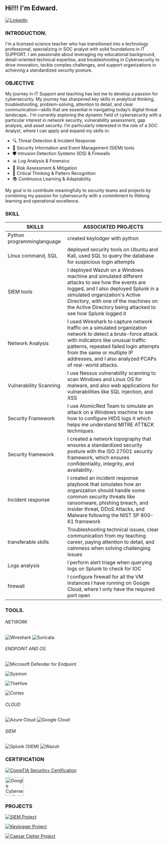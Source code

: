 ## Hi!!! I'm Edward.
[![LinkedIn](https://img.shields.io/badge/LinkedIn-0A66C2?style=for-the-badge&logo=linkedin&logoColor=white)](https://www.linkedin.com/in/mayowa-a-8b523b268)

### INTRODUCTION.
  I'm a licensed science teacher who has transitioned into a technology professional, specializing in SOC analyst with solid foundations in IT SUPPORT.  I am passionate about leveraging my educational background,  detail-oriented technical expertise, and troubleshooting in Cybersecurity to drive innovation, tackle complex challenges, and support organizations in achieving a standardized security posture.

###  OBJECTIVE
My journey in IT Support and teaching has led me to develop a passion for cybersecurity. My journey has sharpened key skills in analytical thinking, troubleshooting, problem-solving, attention to detail, and clear communication—skills that are essential in navigating today’s digital threat landscape.. I'm currently exploring the dynamic field of cybersecurity with a particular interest in network security, vulnerability assessment, gap analysis, and asset security. I’m particularly interested in the role of a SOC Analyst, where I can apply and expand my skills in:
- 🔍 Threat Detection & Incident Response
- 🧠 Security Information and Event Management (SIEM) tools
- 🛡️ Intrusion Detection Systems (IDS) & Firewalls
- 📊 Log Analysis & Forensics
- 🔄 Risk Assessment & Mitigation
- 🧩 Critical Thinking & Pattern Recognition
- 📚 Continuous Learning & Adaptability.
  
My goal is to contribute meaningfully to security teams and projects by combining my passion for cybersecurity with a commitment to lifelong learning and operational excellence.

### SKILL
| **SKILLS**                | **ASSOCIATED PROJECTS** |
| -----------------------|---------------------|
|Python programminglanguage|  created keylodger with python |
| Linux command, SQL | deployed security tools on Ubuntu and Kali, used SQL to query the database for suspicious login attempts |
|SIEM tools | I deployed Wazuh on a Windows machine and simulated different attacks to see how the events are logged, and I also deployed Splunk in a simulated organization's Active Directory, with one of the machines on the Active Directory being attacked to see how Splunk logged it|
|Network Analysis | I used Wireshark to capture network traffic on a simulated organization network to detect a brute-force attack with indicators like unusual traffic patterns, repeated failed login attempts from the same or multiple IP addresses, and I also analyzed PCAPs of real-world attacks.|
|Vulnerability Scanning | I use Nessus vulnerability scanning  to scan Windows and Linux OS for malware, and also web applications for vulnerabilities like SQL injection, and XSS | 
|Security Framework| I use AtomicRed Team to simulate an attack on a Windows machine to see how to configure HIDS logs it which helps me understand MITRE ATT&CK techniques.|
|Security framework | I created a network topography that ensures a standardized security posture with the ISO 27001 security framework, which ensures confidentiality, integrity, and availability.|
| Incident response | I created an incident response playbook that simulates how an organization should handle some common security threats like ransomware, phishing breach, and insider threat, DDoS Attacks, and Malware following the NIST SP 800-61 framework
|transferable skills | Troubleshooting technical issues, clear communication from my teaching career, paying attention to detail, and calmness when solving challenging issues|
| Logs analysis | I perform alert triage when querying logs on Splunk to check for IOC |
|firewall | I configure firewall for all the VM instances I have running on Google Cloud, where I only have the required port open|
 
  



### TOOLS.
###### NETWORK
![Wireshark](https://img.shields.io/badge/Wireshark-blue?style=for-the-badge&logo=wireshark&logoColor=white)
![Suricata](https://img.shields.io/badge/Suricata-orange?style=for-the-badge&logo=suricata&logoColor=white)


###### ENDPOINT AND OS.
![Microsoft Defender for Endpoint](https://img.shields.io/badge/Microsoft%20Defender%20for%20Endpoint-Tool-0078D4?style=for-the-badge&logo=microsoft&logoColor=white)


![Sysmon](https://img.shields.io/badge/Sysmon-Gray?logo=windows&logoColor=white)


![TheHive](https://img.shields.io/badge/TheHive-Yellow?logo=apachehive&logoColor=black)


![Cortex](https://img.shields.io/badge/Cortex-Orange?logo=scala&logoColor=white)

###### CLOUD
![Azure Cloud](https://img.shields.io/badge/Azure%20Cloud-0078D4?logo=microsoftazure&logoColor=white)
![Google Cloud](https://img.shields.io/badge/Google%20Cloud-4285F4?logo=googlecloud&logoColor=white)

###### SIEM
![Splunk (SIEM)](https://img.shields.io/badge/Splunk%20-000000?style=for-the-badge&logo=splunk&logoColor=white)
![Wazuh](https://img.shields.io/badge/Wazuh-005C99?style=for-the-badge&logo=wazuh&logoColor=white)


### CERTIFICATION
[![CompTIA Security+ Certification](https://img.shields.io/badge/CompTIA_Security%2B-red)](https://www.credly.com/badges/05f1b132-13c7-418b-a8cb-93b282ddadac)

<a href="https://www.credly.com/badges/43706ea8-ffcf-4982-be1c-67a1925f4874">
  <img src="https://images.credly.com/images/0bf0f2da-a699-4c82-82e2-56dcf1f2e1c7/image.png" alt="Google Cybersecurity Certificate" width="60" height="60">
</a>



### PROJECTS
[![SIEM Project](https://img.shields.io/badge/SIEM--Deployment--for--SOC--Operation-blue?logo=github&logoColor=white)](https://github.com/Mayorb909/SIEM-DEPLOYMENT--FOR-SOC-OPERATION)


[![Keylogger Project](https://img.shields.io/badge/Keylogger--Project-red?logo=github&logoColor=white)](https://github.com/Mayorb909/PRODIGY_CS_04)

[![Caesar Cipher Project](https://img.shields.io/badge/Caesar--Cipher-purple?logo=github&logoColor=white)](https://github.com/Mayorb909/PRODIGY_CS_01)

